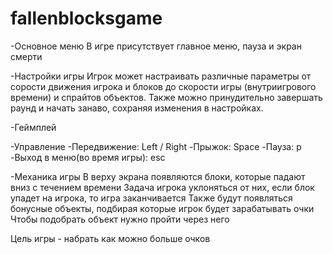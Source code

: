 # fallenblocksgame

-Основное меню
В игре присутствует главное меню, пауза и экран смерти


-Настройки игры
Игрок может настраивать различные параметры от сорости движения игрока и блоков до скорости игры (внутриигрового времени) и спрайтов объектов. Также можно принудительно завершать раунд и начать занаво, сохраняя изменения в настройках.


-Геймплей

 -Управление
  -Передвижение: Left / Right
  -Прыжок: Space
  -Пауза: p
  -Выход в меню(во время игры): esc

 -Механика игры
  В верху экрана появляются блоки, которые падают вниз с течением времени
  Задача игрока уклоняться от них, если блок упадет на игрока, то игра заканчивается
  Также будут появляться бонусные объекты, подбирая которые игрок будет зарабатывать очки
  Чтобы подобрать объект нужно пройти через него

  Цель игры - набрать как можно больше очков